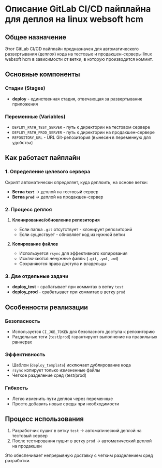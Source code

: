 # Описание GitLab CI/CD пайплайна для деплоя на linux websoft hcm

## Общее назначение
Этот GitLab CI/CD пайплайн предназначен для автоматического развертывания (деплоя) кода на тестовые и продакшен-серверы linux websoft hcm в зависимости от ветки, в которую производится коммит.

## Основные компоненты

### Стадии (Stages)
- **deploy** - единственная стадия, отвечающая за развертывание приложения

### Переменные (Variables)
- `DEPLOY_PATH_TEST_SERVER` - путь к директории на тестовом сервере
- `DEPLOY_PATH_PROD_SERVER` - путь к директории на продакшен-сервере  
- `REPOSITORY_URL` - URL Git-репозитория (вынесен в переменную для удобства)

## Как работает пайплайн

### 1. Определение целевого сервера
Скрипт автоматически определяет, куда деплоить, на основе ветки:
- **Ветка `test`** → деплой на тестовый сервер
- **Ветка `prod`** → деплой на продакшен-сервер

### 2. Процесс деплоя
1. **Клонирование/обновление репозитория**
   - Если папка `.git` отсутствует - клонирует репозиторий
   - Если существует - обновляет код из нужной ветки

2. **Копирование файлов**
   - Используется `rsync` для эффективного копирования
   - Исключаются ненужные файлы (`.git`, `.yml`, `.md`)
   - Сохраняются права доступа и владельцы

### 3. Две отдельные задачи
- **deploy_test** - срабатывает при коммитах в ветку `test`
- **deploy_prod** - срабатывает при коммитах в ветку `prod`

## Особенности реализации

### Безопасность
- Используется `CI_JOB_TOKEN` для безопасного доступа к репозиторию
- Раздельные теги (`test`/`prod`) гарантируют выполнение на правильных раннерах

### Эффективность  
- Шаблон (`deploy_template`) исключает дублирование кода
- `rsync` копирует только измененные файлы
- Четкое разделение сред (test/prod)

### Гибкость
- Легко изменить пути деплоя через переменные
- Просто добавить новые среды при необходимости

## Процесс использования
1. Разработчик пушит в ветку `test` → автоматический деплой на тестовый сервер
2. После тестирования пушит в ветку `prod` → автоматический деплой на продакшен

Это обеспечивает непрерывную доставку с четким разделением сред разработки.
